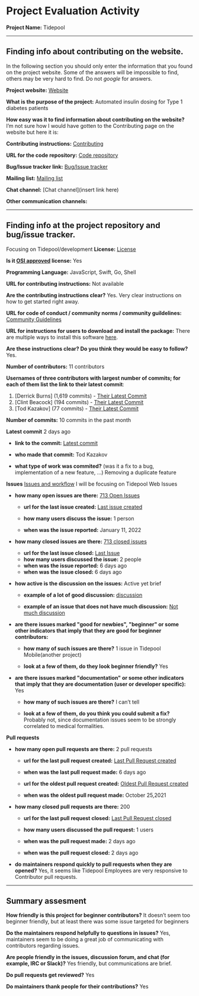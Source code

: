 # Project Evaluation Activity
 
 
 
__Project Name:__ Tidepool
 
 
---
 
## Finding info about contributing on the website.
 
In the following section you should only enter the information that you
found on the project website. Some of the answers will be impossible to find, others
may be very hard to find. Do not _google_ for answers.
 
__Project website:__ [Website](https://www.tidepool.org/open)
 
 
__What is the purpose of the project:__ 
Automated insulin dosing for Type 1 diabetes patients
 
__How easy was it to find information about contributing on the website?__
I’m not sure how I would have gotten to the Contributing page on the website but here it is:
 
__Contributing instructions:__ [Contributing](https://developer.tidepool.org/contributors/)
 
__URL for the code repository:__ [Code repository](https://github.com/tidepool-org)
 
__Bug/Issue tracker link:__ [Bug/Issue tracker](https://tidepool.atlassian.net/jira/projects)
 
__Mailing list:__ [Mailing list](https://www.tidepool.org/contact)
 
__Chat channel:__ [Chat channel](insert link here)
 
__Other communication channels:__
 
 
---
 
## Finding info at the project repository and bug/issue tracker.
Focusing on Tidepool/development
__License:__ [License](https://github.com/tidepool-org/docs/blob/master/LICENSE)
 
__Is it [OSI approved](https://opensource.org/licenses/alphabetical) license:__ Yes
 
__Programming Language:__ JavaScript, Swift, Go, Shell
 
__URL for contributing instructions:__ Not available
 
__Are the contributing instructions clear?__
Yes. Very clear instructions on how to get started right away.
 
__URL for code of conduct / community norms / community guildelines:__ [Community Guidelines](https://developer.tidepool.org/files/TidepoolVCLA-1.1.pdf)
 
__URL for instructions for users to download and install the package:__ There are multiple ways to install this software [here](https://github.com/tidepool-org/development/blob/master/README.md).
 
 
__Are these instructions clear? Do you think they would be easy to follow?__
Yes.
 
__Number of contributors:__ 11 contributors
 
 
__Usernames of three contributors with largest number of commits; for
each of them list the link to their latest commit__:
 
1. [Derrick Burns] (1,619 commits) - [Their Latest Commit](https://github.com/tidepool-org/development/commit/997187051eb69f9dc6107c546ac98278aab1e960)
2. [Clint Beacock] (194 commits) - [Their Latest Commit](https://github.com/tidepool-org/development/commit/723a8eb2c13d529101591b81855fa641921f2429)
3. [Tod Kazakov] (77 commits) - [Their Latest Commit](https://github.com/tidepool-org/development/commit/89c9ced9f6ae0685230f34ed5e8b836e3fff6216)
 
 
__Number of commits:__ 10 commits in the past month
 
__Latest commit__ 2 days ago
 
- __link to the commit:__ [Latest commit](https://github.com/tidepool-org/development/commit/89c9ced9f6ae0685230f34ed5e8b836e3fff6216)
 
- __who made that commit:__ Tod Kazakov
 
- __what type of work was commited?__ (was it a fix to a bug, implementation of a new feature, ...)
Removing a duplicate feature
 
__Issues__ [Issues and workflow](https://tidepool.atlassian.net/jira/software/c/projects/WEB/issues/?filter=allissues)
I will be focusing on Tidepool Web Issues
 
- __how many open issues are there:__ [713 Open Issues](https://tidepool.atlassian.net/jira/software/c/projects/WEB/issues/?filter=allopenissues)
 
   - __url for the last issue created:__ [Last issue created](https://tidepool.atlassian.net/browse/WEB-1372)
 
   - __how many users discuss the issue:__ 1 person
  
   - __when was the issue reported:__ January 11, 2022  
 
- __how many closed issues are there:__ [713 closed issues](https://tidepool.atlassian.net/jira/software/c/projects/WEB/issues/?filter=doneissues)
   - __url for the last issue closed:__ [Last Issue](https://tidepool.atlassian.net/browse/WEB-1499)
   - __how many users discussed the issue:__ 2 people
   - __when was the issue reported:__ 6 days ago
   - __when was the issue closed:__ 6 days ago
 
- __how active is the discussion on the issues:__ Active yet brief
 
   - __example of a lot of good discussion:__ [discussion](https://tidepool.atlassian.net/browse/WEB-1499)
  
   - __example of an issue that does not have much discussion:__ [Not much discussion](https://tidepool.atlassian.net/browse/WEB-1441)
 
 
 
- __are there issues marked "good for newbies", "beginner" or some other indicators that imply that they are good for beginner contributors:__
 
   - __how many of such issues are there?__ 1 issue in Tidepool Mobile(another project)
  
   - __look at a few of them, do they look beginner friendly?__
Yes
 
- __are there issues marked "documentation" or some other indicators that imply that they are documentation (user or developer specific):__ Yes
 
   - __how many of such issues are there?__ I can’t tell
  
   - __look at a few of them, do you think you could submit a fix?__ Probably not, since documentation issues seem to be strongly correlated to medical formalities.
 
 
 
__Pull requests__
 
- __how many open pull requests are there:__ 2 pull requests
 
   - __url for the last pull request created:__ [Last Pull Request created](https://github.com/tidepool-org/development/pull/201)
  
   - __when was the last pull request made:__ 6 days ago
 
   - __url for the oldest pull request created:__ [Oldest Pull Request created](https://github.com/tidepool-org/development/pull/194)
  
   - __when was the oldest pull request made:__ October 25,2021
 
- __how many closed pull requests are there:__ 200
   - __url for the last pull request closed:__ [Last Pull Request closed](https://github.com/tidepool-org/development/pull/202)
  
   - __how many users discussed the pull request:__ 1 users
  
   - __when was the pull request made:__ 2 days ago
  
   - __when was the pull request closed:__ 2 days ago
  
 
- __do maintainers respond quickly to pull requests when they are opened?__
Yes, it seems like Tidepool Employees are very responsive to Contributor pull requests.
 
 
 
 
---
 
 
## Summary assesment
__How friendly is this project for beginner contributors?__
It doesn’t seem too beginner friendly, but at least there was some issue targeted for beginners
 
 
 
__Do the maintainers respond helpfully to questions in issues?__
Yes, maintainers seem to be doing a great job of communicating with contributors regarding issues.
 
 
__Are people friendly in the issues, discussion forum, and chat (for example, IRC or Slack)?__
Yes friendly, but communications are brief.
 
 
 
__Do pull requests get reviewed?__
Yes
 
 
__Do maintainers thank people for their contributions?__
Yes 
 
 

